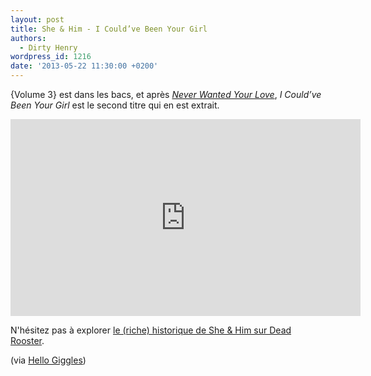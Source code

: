 ```yaml
---
layout: post
title: She & Him - I Could’ve Been Your Girl
authors:
  - Dirty Henry
wordpress_id: 1216
date: '2013-05-22 11:30:00 +0200'
---
```

{Volume 3} est dans les bacs, et après [*Never Wanted Your Love*](1190), *I Could’ve Been Your Girl* est le second titre qui en est extrait.

<iframe width="560" height="315" src="http://www.youtube.com/embed/CajPifzYyRs" frameborder="0" allowfullscreen></iframe>

N'hésitez pas à explorer [le (riche) historique de She & Him sur Dead Rooster](mot145).

(via [Hello Giggles](http://hellogiggles.com/new-she-him-i-could-have-been-your-girl-premiere))
